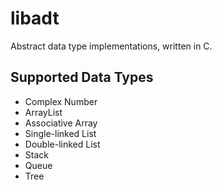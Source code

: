 # libadt
Abstract data type implementations, written in C.

## Supported Data Types
- Complex Number
- ArrayList
- Associative Array
- Single-linked List
- Double-linked List
- Stack
- Queue
- Tree
